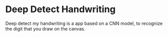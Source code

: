 
# Deep Detect Handwriting

Deep detect my handwriting is a app based on a CNN model, to recognize the digit that you draw on the canvas.